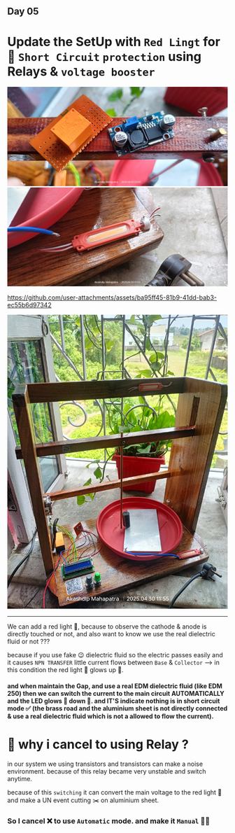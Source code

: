 ## Day 05
# Update the SetUp with `Red Lingt` for 🔴 `Short Circuit` `protection` using Relays & `voltage booster`

<img src="setup/Day 05/Relays & voltage booster.jpg">
<img src="setup/Day 05/Red LED.jpg">

https://github.com/user-attachments/assets/ba95ff45-81b9-41dd-bab3-ec55b6d97342

<img src="setup/Day 05/setup day 5.jpg">

---

We can add a red light 🚨, because to observe the cathode & anode is directly touched or not, and also want to know we use the real dielectric fluid or not ???

because if you use fake 😉 dielectric fluid so the electric passes easily and it causes `NPN TRANSFER`  little current flows between `Base` & `Collector` --> in this condition the red light 🌟 glows up 🍒.

#### and when maintain the Gap, and use a real EDM dielectric fluid (like EDM 250) then we can switch the current to the main circuit AUTOMATICALLY and the LED glows 🌟 down 🚨. and IT'S indicate nothing is in short circuit mode ✅ (the brass road and the aluminium sheet is not directly connected & use a real dielectric fluid which is not a allowed to flow the current).

# 🚩 why i cancel to using Relay ?

in our system we using transistors and transistors can make a noise environment. because of this relay became very unstable and switch anytime. 

because of this `switching` it can convert the main voltage to the red light 🚨 and make a UN event cutting ✂️ on aluminium sheet. 

### So I cancel ❌ to use `Automatic` mode. and make it `Manual` 💪🏽

